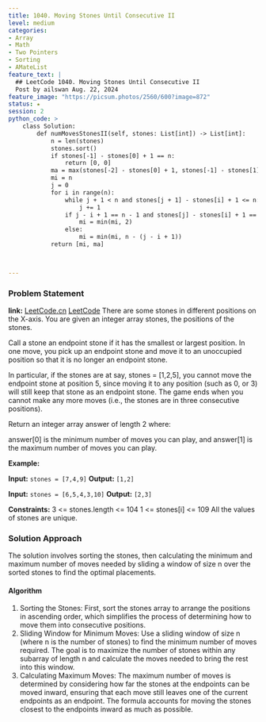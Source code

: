 ```yaml
---
title: 1040. Moving Stones Until Consecutive II
level: medium
categories:
- Array
- Math
- Two Pointers
- Sorting
- AMateList
feature_text: |
  ## LeetCode 1040. Moving Stones Until Consecutive II
  Post by ailswan Aug. 22, 2024
feature_image: "https://picsum.photos/2560/600?image=872"
status: ★
session: 2
python_code: >
    class Solution:
        def numMovesStonesII(self, stones: List[int]) -> List[int]:
            n = len(stones)
            stones.sort()
            if stones[-1] - stones[0] + 1 == n:
                return [0, 0]
            ma = max(stones[-2] - stones[0] + 1, stones[-1] - stones[1] + 1) - (n - 1)
            mi = n
            j = 0
            for i in range(n):
                while j + 1 < n and stones[j + 1] - stones[i] + 1 <= n:
                    j += 1
                if j - i + 1 == n - 1 and stones[j] - stones[i] + 1 == n - 1:
                    mi = min(mi, 2)
                else:
                    mi = min(mi, n - (j - i + 1))
            return [mi, ma]

      

---
```


### Problem Statement
**link:**
[LeetCode.cn](https://leetcode.cn/problems/moving-stones-until-consecutive-ii/)
[LeetCode](https://leetcode.com/moving-stones-until-consecutive-ii/)
There are some stones in different positions on the X-axis. You are given an integer array stones, the positions of the stones.

Call a stone an endpoint stone if it has the smallest or largest position. In one move, you pick up an endpoint stone and move it to an unoccupied position so that it is no longer an endpoint stone.

In particular, if the stones are at say, stones = [1,2,5], you cannot move the endpoint stone at position 5, since moving it to any position (such as 0, or 3) will still keep that stone as an endpoint stone.
The game ends when you cannot make any more moves (i.e., the stones are in three consecutive positions).

Return an integer array answer of length 2 where:

answer[0] is the minimum number of moves you can play, and
answer[1] is the maximum number of moves you can play.


**Example:**

**Input:** `stones = [7,4,9]`
**Output:** `[1,2]`

**Input:** `stones = [6,5,4,3,10]`
**Output:** `[2,3]`

**Constraints:**
3 <= stones.length <= 104
1 <= stones[i] <= 109
All the values of stones are unique.

### Solution Approach
The solution involves sorting the stones, then calculating the minimum and maximum number of moves needed by sliding a window of size n over the sorted stones to find the optimal placements.

#### Algorithm
1. Sorting the Stones: First, sort the stones array to arrange the positions in ascending order, which simplifies the process of determining how to move them into consecutive positions.
2. Sliding Window for Minimum Moves: Use a sliding window of size n (where n is the number of stones) to find the minimum number of moves required. The goal is to maximize the number of stones within any subarray of length n and calculate the moves needed to bring the rest into this window.
3. Calculating Maximum Moves: The maximum number of moves is determined by considering how far the stones at the endpoints can be moved inward, ensuring that each move still leaves one of the current endpoints as an endpoint. The formula accounts for moving the stones closest to the endpoints inward as much as possible.